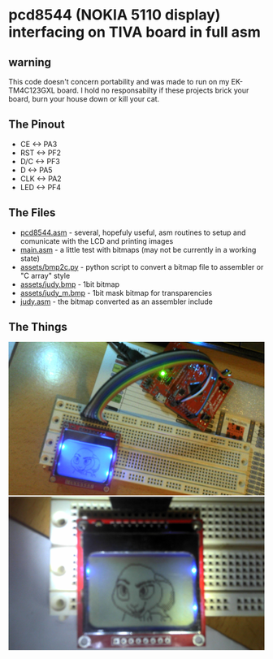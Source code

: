 pcd8544 (NOKIA 5110 display) interfacing on TIVA board in full asm
==================================================================

warning
-------
This code doesn't concern portability and was made to run on my EK-TM4C123GXL
board.
I hold no responsabilty if these projects brick your board, burn your house down
or kill your cat.

The Pinout
----------
- CE  <-> PA3
- RST <-> PF2
- D/C <-> PF3
- D   <-> PA5
- CLK <-> PA2
- LED <-> PF4

The Files
---------
- [pcd8544.asm](pcd8544.asm) - several, hopefuly useful, asm routines to setup and comunicate with the LCD and printing images
- [main.asm](main.asm) - a little test with bitmaps (may not be currently in a working state)
- [assets/bmp2c.py](assets/bmp2c.py) - python script to convert a bitmap file to assembler or "C array" style
- [assets/judy.bmp](assets/judy.bmp) - 1bit bitmap
- [assets/judy_m.bmp](assets/judy_m.bmp) - 1bit mask bitmap for transparencies
- [judy.asm](judy.asm) - the bitmap converted as an assembler include

The Things
----------
![alt text](https://raw.githubusercontent.com/vxf/estig-ac/master/display1/assets/PIC120.jpg "The setup")
![alt text](https://raw.githubusercontent.com/vxf/estig-ac/master/display1/assets/PIC121.jpg "Detail")
